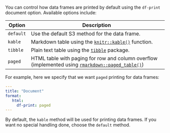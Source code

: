 

You can control how data frames are printed by default using the `df-print` document option. Available options include:

| Option    | Description                                                                                                                                                       |
|-----------|-------------------------------------------------------------------------------------------------------------------------------------------------------------------|
| `default` | Use the default S3 method for the data frame.                                                                                                                     |
| `kable`   | Markdown table using the [`knitr::kable()`](https://bookdown.org/yihui/rmarkdown-cookbook/kable.html) function.                                                   |
| `tibble`  | Plain text table using the [`tibble`](https://tibble.tidyverse.org/) package.                                                                                     |
| `paged`   | HTML table with paging for row and column overflow (implemented using [`rmarkdown::paged_table()`](https://pkgs.rstudio.com/rmarkdown/reference/paged_table.html))|


For example, here we specify that we want `paged` printing for data frames:

```yaml
---
title: "Document"
format: 
   html:
     df-print: paged
---
```

By default, the `kable` method will be used for printing data frames. If you want no special handling done, choose the `default` method. 